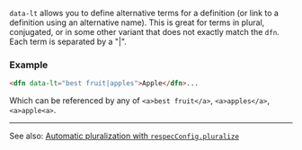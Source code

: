 `data-lt` allows you to define alternative terms for a definition (or link to a definition using an alternative name). This is great for terms in plural, conjugated, or in some other variant that does not exactly match the `dfn`. Each term is separated by a "|". 

### Example

```HTML
<dfn data-lt="best fruit|apples">Apple</dfn>...
```

Which can be referenced by any of `<a>best fruit</a>`, `<a>apples</a>`, `<a>apple<a>`.

---

See also: [Automatic pluralization with `respecConfig.pluralize`](https://github.com/w3c/respec/wiki/pluralize)